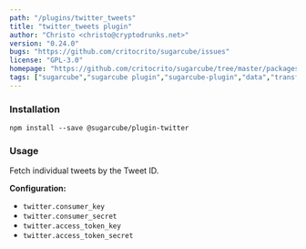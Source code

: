 ```yaml
---
path: "/plugins/twitter_tweets"
title: "twitter_tweets plugin"
author: "Christo <christo@cryptodrunks.net>"
version: "0.24.0"
bugs: "https://github.com/critocrito/sugarcube/issues"
license: "GPL-3.0"
homepage: "https://github.com/critocrito/sugarcube/tree/master/packages/plugin-twitter#readme"
tags: ["sugarcube","sugarcube plugin","sugarcube-plugin","data","transformation","twitter"]
---
```


### Installation
    npm install --save @sugarcube/plugin-twitter


### Usage
Fetch individual tweets by the Tweet ID.

**Configuration:**

-   `twitter.consumer_key`
-   `twitter.consumer_secret`
-   `twitter.access_token_key`
-   `twitter.access_token_secret`
